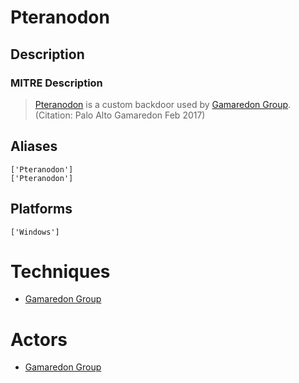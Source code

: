 
# Pteranodon

## Description

### MITRE Description

> [Pteranodon](https://attack.mitre.org/software/S0147) is a custom backdoor used by [Gamaredon Group](https://attack.mitre.org/groups/G0047). (Citation: Palo Alto Gamaredon Feb 2017)

## Aliases

```
['Pteranodon']
['Pteranodon']
```

## Platforms

```
['Windows']
```

# Techniques


* [Gamaredon Group](../techniques/Gamaredon-Group.md)


# Actors


* [Gamaredon Group](../actors/Gamaredon-Group.md)

